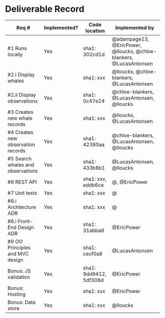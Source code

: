 # Deliverable Record

| Req # | Implemented? | Code location | Implemented by |
|-------|-------|-------|-------|
| #1 Runs locally | Yes | sha1: 302cd1d | @adampage13, @EricPower, @lloucks, @chloe-blankers, @LucasAntonsen |
| #2.i Display whales | Yes | sha1: xxx | @lloucks, @chloe-blankers, @LucasAntonsen |
| #2.ii Display observations | Yes | sha1: 0c47e24 | @chloe-blankers, @LucasAntonsen, @lloucks |
| #3 Creates new whale records | Yes | sha1: xxx | @lloucks, @LucasAntonsen |
| #4 Creates new observation records | Yes | sha1: 42395aa | @chloe-blankers, @LucasAntonsen, @lloucks |
| #5 Search whales and observations | Yes | sha1: 433b8b1 | @LucasAntonsen, @lloucks |
| #6 REST API | Yes | sha1: xxx, eddb6ce | @, @EricPower |
| #7 Unit tests | Yes | sha1: xxx | @ |
| #8.i Architecture ADR | Yes | sha1: xxx | @ |
| #8.i Front-End Design ADR | Yes | sha1: 31abba8  | @EricPower |
| #9 OO Principles and MVC design | Yes | sha1: cecf0a8 | @LucasAntonsen |
| Bonus: JS validation | Yes | sha1: 9dd9412, 5df308d | @EricPower |
| Bonus: Hosting | Yes | sha1: xxx | @EricPower |
| Bonus: Data store | Yes | sha1: xxx | @lloucks |

